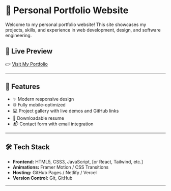 # 💼 Personal Portfolio Website

Welcome to my personal portfolio website! This site showcases my projects, skills, and experience in web development, design, and software engineering.

## 🔗 Live Preview

👉 [Visit My Portfolio]( https://arulbarath-30.github.io/CODSOFT-2/)

---

## 📌 Features

- ✨ Modern responsive design
- 🌐 Fully mobile-optimized
- 💻 Project gallery with live demos and GitHub links
- 📄 Downloadable resume
- 📬 Contact form with email integration

---

## 🛠️ Tech Stack

- **Frontend:** HTML5, CSS3, JavaScript, [or React, Tailwind, etc.]
- **Animations:** Framer Motion / CSS Transitions
- **Hosting:** GitHub Pages / Netlify / Vercel
- **Version Control:** Git, GitHub

---
